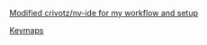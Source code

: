 [Modified crivotz/nv-ide for my workflow and setup](https://github.com/crivotz/nv-ide)

[Keymaps](lua/settings/keymap.lua)
